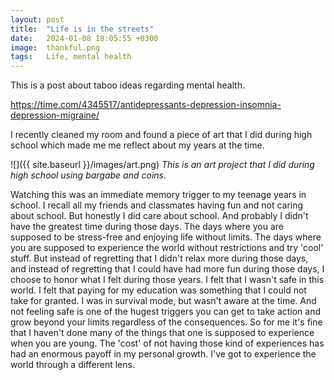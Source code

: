 ```yaml
---
layout: post
title:  "Life is in the streets"
date:   2024-01-08 18:05:55 +0300
image:  thankful.png
tags:   Life, mental health
---
```


This is a post about taboo ideas regarding mental health.

https://time.com/4345517/antidepressants-depression-insomnia-depression-migraine/



I recently cleaned my room and found a piece of art that I did during high school which made me  me reflect about my years at the time.

![]({{ site.baseurl }}/images/art.png)
*This is an art project that I did during high school using bargabe and coins.*


Watching this was an immediate memory trigger to my teenage years in school. I recall all my friends and classmates having fun and not caring about school. But honestly I did care about school. And probably I didn't have the greatest time during those days. The days where you are supposed to be stress-free and enjoying life without limits. The days where you are supposed to experience the world without restrictions and try 'cool' stuff.  But instead of regretting that I didn't relax more during those days, and instead of regretting that I could have had more fun during those days, I choose to honor what I felt during those years. I felt that I wasn't safe in this world. I felt that paying for my education was something that I could not take for granted. I was in survival mode, but wasn't aware at the time. And not feeling safe is one of the hugest triggers you can get to take action and grow beyond your limits regardless of the consequences. So for me it's fine that I haven't done many of the things that one is supposed to experience when you are young. The 'cost' of not having those kind of experiences has had an enormous payoff in my personal growth. I've got to experience the world through a different lens.


